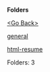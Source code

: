 **Folders**

[&lt;Go Back&gt;](../right.html)

[general](general/right.html)

[html-resume](html-resume/right.html)

Folders: 3
